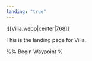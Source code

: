 ```yaml
---
landing: "true"
---
```


![[Vilia.webp|center|768]]

This is the landing page for Vilia.

%% Begin Waypoint %